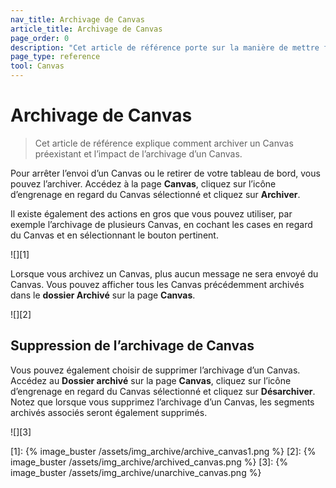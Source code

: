 ```yaml
---
nav_title: Archivage de Canvas
article_title: Archivage de Canvas
page_order: 0
description: "Cet article de référence porte sur la manière de mettre fin à un Canvas ou de l’archiver après le lancement initial."
page_type: reference
tool: Canvas
---
```


# Archivage de Canvas

> Cet article de référence explique comment archiver un Canvas préexistant et l’impact de l’archivage d’un Canvas.

Pour arrêter l’envoi d’un Canvas ou le retirer de votre tableau de bord, vous pouvez l’archiver. Accédez à la page **Canvas**, cliquez sur <i class="fas fa-gear"></i> l’icône d’engrenage en regard du Canvas sélectionné et cliquez sur **Archiver**.

Il existe également des actions en gros que vous pouvez utiliser, par exemple l’archivage de plusieurs Canvas, en cochant les cases en regard du Canvas et en sélectionnant le bouton pertinent. 

![][1]

Lorsque vous archivez un Canvas, plus aucun message ne sera envoyé du Canvas. Vous pouvez afficher tous les Canvas précédemment archivés dans le **dossier Archivé** sur la page **Canvas**.

![][2]

## Suppression de l’archivage de Canvas

Vous pouvez également choisir de supprimer l’archivage d’un Canvas. Accédez au **Dossier archivé** sur la page **Canvas**, cliquez sur <i class="fas fa-gear"></i> l’icône d’engrenage en regard du Canvas sélectionné et cliquez sur **Désarchiver**. Notez que lorsque vous supprimez l’archivage d’un Canvas, les segments archivés associés seront également supprimés.

![][3]

[1]: {% image_buster /assets/img_archive/archive_canvas1.png %}
[2]: {% image_buster /assets/img_archive/archived_canvas.png %}
[3]: {% image_buster /assets/img_archive/unarchive_canvas.png %}
